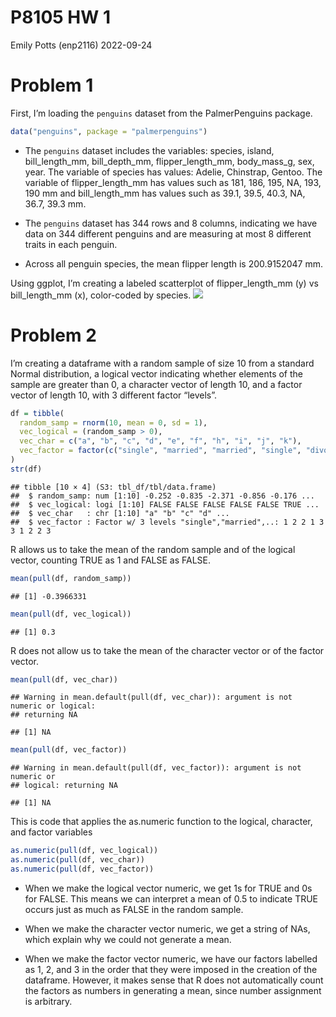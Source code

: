 P8105 HW 1
================
Emily Potts (enp2116)
2022-09-24

# Problem 1

First, I’m loading the `penguins` dataset from the PalmerPenguins
package.

``` r
data("penguins", package = "palmerpenguins")
```

-   The `penguins` dataset includes the variables: species, island,
    bill_length_mm, bill_depth_mm, flipper_length_mm, body_mass_g, sex,
    year. The variable of species has values: Adelie, Chinstrap, Gentoo.
    The variable of flipper_length_mm has values such as 181, 186, 195,
    NA, 193, 190 mm and bill_length_mm has values such as 39.1, 39.5,
    40.3, NA, 36.7, 39.3 mm.

-   The `penguins` dataset has 344 rows and 8 columns, indicating we
    have data on 344 different penguins and are measuring at most 8
    different traits in each penguin.

-   Across all penguin species, the mean flipper length is 200.9152047
    mm.

Using ggplot, I’m creating a labeled scatterplot of flipper_length_mm
(y) vs bill_length_mm (x), color-coded by species.
![](p8105_hw1_enp2116_files/figure-gfm/unnamed-chunk-2-1.png)<!-- -->

# Problem 2

I’m creating a dataframe with a random sample of size 10 from a standard
Normal distribution, a logical vector indicating whether elements of the
sample are greater than 0, a character vector of length 10, and a factor
vector of length 10, with 3 different factor “levels”.

``` r
df = tibble(
  random_samp = rnorm(10, mean = 0, sd = 1),
  vec_logical = (random_samp > 0),
  vec_char = c("a", "b", "c", "d", "e", "f", "h", "i", "j", "k"),
  vec_factor = factor(c("single", "married", "married", "single", "divorced", "divorced", "single", "married", "married", "divorced"), levels = c("single", "married", "divorced"))
)
str(df)
```

    ## tibble [10 × 4] (S3: tbl_df/tbl/data.frame)
    ##  $ random_samp: num [1:10] -0.252 -0.835 -2.371 -0.856 -0.176 ...
    ##  $ vec_logical: logi [1:10] FALSE FALSE FALSE FALSE FALSE TRUE ...
    ##  $ vec_char   : chr [1:10] "a" "b" "c" "d" ...
    ##  $ vec_factor : Factor w/ 3 levels "single","married",..: 1 2 2 1 3 3 1 2 2 3

R allows us to take the mean of the random sample and of the logical
vector, counting TRUE as 1 and FALSE as FALSE.

``` r
mean(pull(df, random_samp))
```

    ## [1] -0.3966331

``` r
mean(pull(df, vec_logical))
```

    ## [1] 0.3

R does not allow us to take the mean of the character vector or of the
factor vector.

``` r
mean(pull(df, vec_char))
```

    ## Warning in mean.default(pull(df, vec_char)): argument is not numeric or logical:
    ## returning NA

    ## [1] NA

``` r
mean(pull(df, vec_factor))
```

    ## Warning in mean.default(pull(df, vec_factor)): argument is not numeric or
    ## logical: returning NA

    ## [1] NA

This is code that applies the as.numeric function to the logical,
character, and factor variables

``` r
as.numeric(pull(df, vec_logical))
as.numeric(pull(df, vec_char))
as.numeric(pull(df, vec_factor))
```

-   When we make the logical vector numeric, we get 1s for TRUE and 0s
    for FALSE. This means we can interpret a mean of 0.5 to indicate
    TRUE occurs just as much as FALSE in the random sample.

-   When we make the character vector numeric, we get a string of NAs,
    which explain why we could not generate a mean.

-   When we make the factor vector numeric, we have our factors labelled
    as 1, 2, and 3 in the order that they were imposed in the creation
    of the dataframe. However, it makes sense that R does not
    automatically count the factors as numbers in generating a mean,
    since number assignment is arbitrary.
